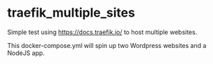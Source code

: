 # traefik_multiple_sites

Simple test using https://docs.traefik.io/ to host multiple websites.

This docker-compose.yml will spin up two Wordpress websites and a NodeJS app.



